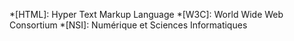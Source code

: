 *[HTML]: Hyper Text Markup Language
*[W3C]: World Wide Web Consortium
*[NSI]: Numérique et Sciences Informatiques